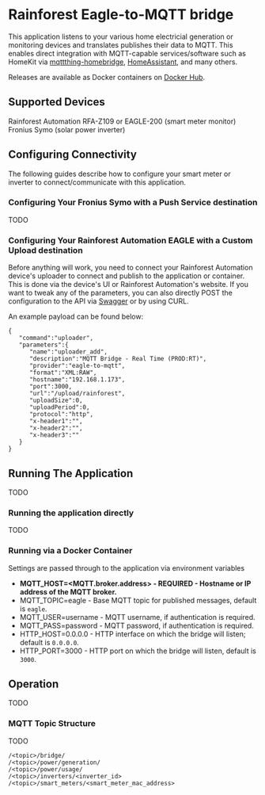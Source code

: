 
# Rainforest Eagle-to-MQTT bridge
This application listens to your various home electricial generation or monitoring devices and translates publishes their data to MQTT.  This enables direct integration with MQTT-capable services/software such as HomeKit via [mqttthing-homebridge](https://github.com/arachnetech/homebridge-mqttthing), [HomeAssistant](https://www.home-assistant.io/), and many others. 

Releases are available as Docker containers on [Docker Hub](https://hub.docker.com/r/ichesworth/eagle-to-mqtt).
## Supported Devices
Rainforest Automation RFA-Z109 or EAGLE-200 (smart meter monitor)
Fronius Symo (solar power inverter)
## Configuring Connectivity
The following guides describe how to configure your smart meter or inverter to connect/communicate with this application.
### Configuring Your Fronius Symo with a Push Service destination
TODO
### Configuring Your Rainforest Automation EAGLE with a Custom Upload destination
Before anything will work, you need to connect your Rainforest Automation device's uploader to connect and publish to the
application or container.  This is done via the device's UI or Rainforest Automation's website. If you want to tweak any
of the parameters, you can also directly POST the configuration to the API via [Swagger](https://api.rainforestcloud.com/swagger) or by using CURL.

An example payload can be found below:
```
{
   "command":"uploader",
   "parameters":{
      "name":"uploader_add",
      "description":"MQTT Bridge - Real Time (PROD:RT)",
      "provider":"eagle-to-mqtt",
      "format":"XML:RAW",
      "hostname":"192.168.1.173",
      "port":3000,
      "url":"/upload/rainforest",
      "uploadSize":0,
      "uploadPeriod":0,
      "protocol":"http",
      "x-header1":"",
      "x-header2":"",
      "x-header3":""
   }
}
```
## Running The Application
TODO
### Running the application directly
TODO
### Running via a Docker Container
Settings are passed through to the application via environment variables
* **MQTT_HOST=<MQTT.broker.address> - REQUIRED - Hostname or IP address of the MQTT broker.**
* MQTT_TOPIC=eagle - Base MQTT topic for published messages, default is `eagle`.
* MQTT_USER=username - MQTT username, if authentication is required.
* MQTT_PASS=password - MQTT password, if authentication is required.
* HTTP_HOST=0.0.0.0 - HTTP interface on which the bridge will listen; default is `0.0.0.0`.
* HTTP_PORT=3000 - HTTP port on which the bridge will listen, default is `3000`.
## Operation
TODO
### MQTT Topic Structure
TODO

    /<topic>/bridge/
    /<topic>/power/generation/
    /<topic>/power/usage/
    /<topic>/inverters/<inverter_id>
    /<topic>/smart_meters/<smart_meter_mac_address>
